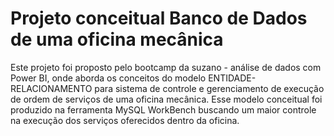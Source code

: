 # Projeto conceitual Banco de Dados de uma oficina mecânica

Este projeto foi proposto pelo bootcamp da suzano - análise de dados com Power BI, onde aborda os conceitos do modelo ENTIDADE-RELACIONAMENTO para sistema de controle e gerenciamento de execução de ordem de serviços de uma oficina mecânica. Esse modelo conceitual foi produzido na ferramenta MySQL WorkBench buscando um maior controle na execução dos serviços oferecidos dentro da oficina.
